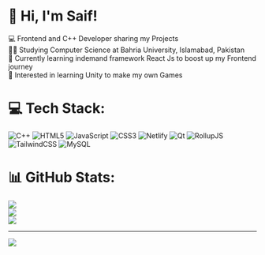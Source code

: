 # 💫 Hi, I'm Saif!
 💻 Frontend and C++ Developer sharing my Projects<br>
 👨‍🎓 Studying Computer Science at Bahria University, Islamabad, Pakistan<br>
 🏴 Currently learning indemand framework React Js to boost up my Frontend journey<br>
 👾 Interested in learning Unity to make my own Games


# 💻 Tech Stack:
![C++](https://img.shields.io/badge/c++-%2300599C.svg?style=for-the-badge&logo=c%2B%2B&logoColor=white) ![HTML5](https://img.shields.io/badge/html5-%23E34F26.svg?style=for-the-badge&logo=html5&logoColor=white) ![JavaScript](https://img.shields.io/badge/javascript-%23323330.svg?style=for-the-badge&logo=javascript&logoColor=%23F7DF1E) ![CSS3](https://img.shields.io/badge/css3-%231572B6.svg?style=for-the-badge&logo=css3&logoColor=white) ![Netlify](https://img.shields.io/badge/netlify-%23000000.svg?style=for-the-badge&logo=netlify&logoColor=#00C7B7) ![Qt](https://img.shields.io/badge/Qt-%23217346.svg?style=for-the-badge&logo=Qt&logoColor=white) ![RollupJS](https://img.shields.io/badge/RollupJS-ef3335?style=for-the-badge&logo=rollup.js&logoColor=white) ![TailwindCSS](https://img.shields.io/badge/tailwindcss-%2338B2AC.svg?style=for-the-badge&logo=tailwind-css&logoColor=white) ![MySQL](https://img.shields.io/badge/mysql-4479A1.svg?style=for-the-badge&logo=mysql&logoColor=white)
# 📊 GitHub Stats:
![](https://github-readme-stats.vercel.app/api?username=saifkilic&theme=blue_navy&hide_border=false&include_all_commits=true&count_private=true)<br/>
![](https://github-readme-streak-stats.herokuapp.com/?user=saifkilic&theme=blue_navy&hide_border=false)<br/>
![](https://github-readme-stats.vercel.app/api/top-langs/?username=saifkilic&theme=blue_navy&hide_border=false&include_all_commits=true&count_private=true&layout=compact)

---
[![](https://visitcount.itsvg.in/api?id=saifkilic&icon=8&color=1)](https://visitcount.itsvg.in)

<!-- Proudly created with GPRM ( https://gprm.itsvg.in ) -->
